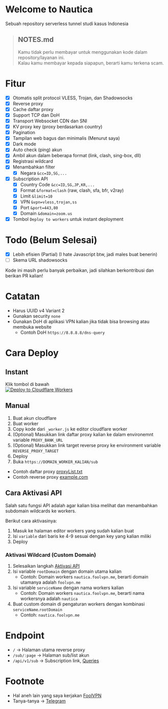 # Welcome to Nautica

Sebuah repository serverless tunnel studi kasus Indonesia

> ## NOTES.md
>
> Kamu tidak perlu membayar untuk menggunakan kode dalam repository/layanan ini.  
> Kalau kamu membayar kepada siapapun, berarti kamu terkena scam.

# Fitur

- [x] Otomatis split protocol VLESS, Trojan, dan Shadowsocks
- [x] Reverse proxy
- [x] Cache daftar proxy
- [x] Support TCP dan DoH
- [x] Transport Websocket CDN dan SNI
- [x] KV proxy key (proxy berdasarkan country)
- [x] Pagination
- [x] Tampilan web bagus dan minimalis (Menurut saya)
- [x] Dark mode
- [x] Auto check (ping) akun
- [x] Ambil akun dalam beberapa format (link, clash, sing-box, dll)
- [x] Registrasi wildcard
- [x] Menambahkan filter
  - [x] Negara `&cc=ID,SG,...`
- [x] Subscription API
  - [x] Country Code `&cc=ID,SG,JP,KR,...`
  - [x] Format `&format=clash` (raw, clash, sfa, bfr, v2ray)
  - [x] Limit `&limit=10`
  - [x] VPN `&vpn=vless,trojan,ss`
  - [x] Port `&port=443,80`
  - [x] Domain `&domain=zoom.us`
- [x] Tombol `Deploy to workers` untuk instant deployment

# Todo (Belum Selesai)

- [x] Lebih efisien (Partial) (I hate Javascript btw, jadi males buat benerin)
- [ ] Skema URL shadowsocks

Kode ini masih perlu banyak perbaikan, jadi silahkan berkontribusi dan berikan PR kalian!

# Catatan

- Harus UUID v4 Variant 2
- Gunakan security `none`
- Gunakan DoH di aplikasi VPN kalian jika tidak bisa browsing atau membuka website
  - Contoh DoH `https://8.8.8.8/dns-query`

# Cara Deploy

## Instant

Klik tombol di bawah  
[![Deploy to Cloudflare Workers](https://deploy.workers.cloudflare.com/button)](https://deploy.workers.cloudflare.com/?url=https://github.com/DhedyKurnia/ddx-id)

## Manual

1. Buat akun cloudflare
2. Buat worker
3. Copy kode dari `_worker.js` ke editor cloudflare worker
4. (Optional) Masukkan link daftar proxy kalian ke dalam environemnt variable `PROXY_BANK_URL`
5. (Optional) Masukkan link target reverse proxy ke environment variable `REVERSE_PROXY_TARGET`
6. Deploy
7. Buka `https://DOMAIN_WORKER_KALIAN/sub`

- Contoh daftar proxy [proxyList.txt](https://raw.githubusercontent.com/dickymuliafiqri/Nautica/refs/heads/main/proxyList.txt)
- Contoh reverse proxy [example.com](https://example.com)

## Cara Aktivasi API

Salah satu fungsi API adalah agar kalian bisa melihat dan menambahkan subdomain wildcards ke workers.

Berikut cara aktivasinya:

1. Masuk ke halaman editor workers yang sudah kalian buat
2. Isi `variable` dari baris ke 4-9 sesuai dengan key yang kalian miliki
3. Deploy

### Aktivasi Wildcard (Custom Domain)

1. Selesaikan langkah [Aktivasi API](#cara-aktivasi-api)
2. Isi variable `rootDomain` dengan domain utama kalian
   - Contoh: Domain workers `nautica.foolvpn.me`, berarti domain utamanya adalah `foolvpn.me`
3. Isi variable `serviceName` dengan nama workers kalian
   - Contoh: Domain workers `nautica.foolvpn.me`, berarti nama workersnya adalah `nautica`
4. Buat custom domain di pengaturan workers dengan kombinasi `serviceName`.`rootDomain`
   - Contoh: `nautica.foolvpn.me`

# Endpoint

- `/` -> Halaman utama reverse proxy
- `/sub/:page` -> Halaman sub/list akun
- `/api/v1/sub` -> Subscription link, [Queries](#fitur)

# Footnote

- Hal aneh lain yang saya kerjakan [FoolVPN](https://t.me/foolvpn)
- Tanya-tanya -> [Telegram](https://t.me/d_fordlalatina)
